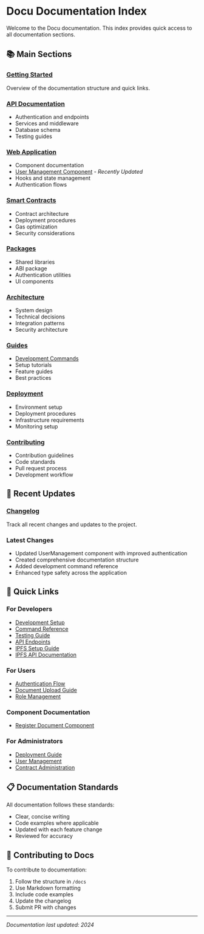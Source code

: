 # Docu Documentation Index

Welcome to the Docu documentation. This index provides quick access to all documentation sections.

## 📚 Main Sections

### [Getting Started](./README.md)
Overview of the documentation structure and quick links.

### [API Documentation](./api/README.md)
- Authentication and endpoints
- Services and middleware
- Database schema
- Testing guides

### [Web Application](./web/README.md)
- Component documentation
- [User Management Component](./web/components/user-management.md) - *Recently Updated*
- Hooks and state management
- Authentication flows

### [Smart Contracts](./contract/README.md)
- Contract architecture
- Deployment procedures
- Gas optimization
- Security considerations

### [Packages](./packages/README.md)
- Shared libraries
- ABI package
- Authentication utilities
- UI components

### [Architecture](./architecture/README.md)
- System design
- Technical decisions
- Integration patterns
- Security architecture

### [Guides](./guides/README.md)
- [Development Commands](./guides/commands.md)
- Setup tutorials
- Feature guides
- Best practices

### [Deployment](./deployment/README.md)
- Environment setup
- Deployment procedures
- Infrastructure requirements
- Monitoring setup

### [Contributing](./contributing/README.md)
- Contribution guidelines
- Code standards
- Pull request process
- Development workflow

## 🔄 Recent Updates

### [Changelog](./CHANGELOG.md)
Track all recent changes and updates to the project.

### Latest Changes
- Updated UserManagement component with improved authentication
- Created comprehensive documentation structure
- Added development command reference
- Enhanced type safety across the application

## 🚀 Quick Links

### For Developers
- [Development Setup](./guides/development-setup.md)
- [Command Reference](./guides/commands.md)
- [Testing Guide](./guides/testing.md)
- [API Endpoints](./api/endpoints.md)
- [IPFS Setup Guide](./guides/ipfs-setup.md)
- [IPFS API Documentation](./api/ipfs.md)

### For Users
- [Authentication Flow](./guides/authentication-flow.md)
- [Document Upload Guide](./guides/document-upload.md)
- [Role Management](./guides/role-management.md)

### Component Documentation
- [Register Document Component](./web/components/register-document.md)

### For Administrators
- [Deployment Guide](./deployment/README.md)
- [User Management](./web/components/user-management.md)
- [Contract Administration](./contract/deployment.md)

## 📋 Documentation Standards

All documentation follows these standards:
- Clear, concise writing
- Code examples where applicable
- Updated with each feature change
- Reviewed for accuracy

## 🤝 Contributing to Docs

To contribute to documentation:
1. Follow the structure in `/docs`
2. Use Markdown formatting
3. Include code examples
4. Update the changelog
5. Submit PR with changes

---

*Documentation last updated: 2024*
